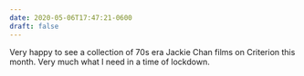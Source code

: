 ```yaml
---
date: 2020-05-06T17:47:21-0600
draft: false
---
```




Very happy to see a collection of 70s era Jackie Chan films on Criterion this month. Very much what I need in a time of lockdown.




